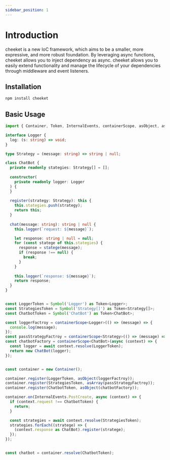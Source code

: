 ```yaml
---
sidebar_position: 1
---
```


# Introduction

cheeket is a new IoC framework, which aims to be a smaller, more expressive, and more robust foundation. By leveraging async functions, cheeket allows you to inject dependency as async. cheeket allows you to easily extend functionality and manage the lifecycle of your dependencies through middleware and event listeners. 

## Installation
```bash npm2yarn
npm install cheeket
```

## Basic Usage

```typescript
import { Container, Token, InternalEvents, containerScope, asObject, asArray } from 'cheeket';

interface Logger {
  log: (s: string) => void;
}

type Strategy = (message: string) => string | null;

class ChatBot {
  private readonly stategies: Strategy[] = [];
  
  constructor(
    private readonly logger: Logger
  ) {
  }
  
  register(strategy: Strategy): this {
    this.stategies.push(strategy);
    return this;
  }
  
  chat(message: string): string | null {
    this.logger(`request: ${message}`);

    let response: string | null = null;
    for (const statege of this.stategies) {
      response = statege(message);
      if (response !== null) {
        break;
      }
    }
    
    this.logger(`response: ${message}`);
    return response;
  }
}


const LoggerToken = Symbol('Logger') as Token<Logger>;
const StrategiesToken = Symbol('Strategy[]') as Token<Strategy[]>;
const ChatbotToken = Symbol('ChatBot') as Token<ChatBot>;

const loggerFactroy = containerScope<Logger>(() => (message) => {
  console.log(message);
});
const passStrategyFactroy = containerScope<Strategy>(() => (message) => message);
const chatbotFactory = containerScope<ChatBot>(async (context) => {
  const logger = await context.resolve(LoggerToken);
  return new ChatBot(logger);
});


const container = new Container();

container.register(LoggerToken, asObject(loggerFactroy));
container.register(StrategiesToken, asArray(passStrategyFactroy));
container.register(ChatbotToken, asObject(chatbotFactory));

container.on(InternalEvents.PostCreate, async (context) => {
  if (context.request !== ChatbotToken) {
    return;
  }

  const strategies = await context.resolve(StrategiesToken);
  strategies.forEach((stratege) => {
    (context.response as ChatBot).register(stratege);
  });
});


const chatbot = container.resolve(ChatbotToken);
```